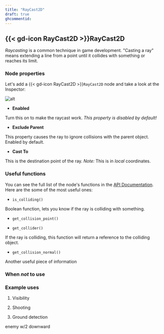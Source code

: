 ```yaml
---
title: "RayCast2D"
draft: true
ghcommentid:
---
```


## {{< gd-icon RayCast2D >}}RayCast2D

*Raycasting* is a common technique in game development. "Casting a ray" means extending a line from a point until it collides with something or reaches its limit.

### Node properties

Let's add a {{< gd-icon RayCast2D >}}`RayCast2D` node and take a look at the Inspector:

![alt](/godot_recipes/img/kyn_raycast2d_01.png)

* **Enabled**

Turn this on to make the raycast work. *This property is disabled by default!*

* **Exclude Parent**

This property causes the ray to ignore collisions with the parent object. Enabled by default.

* **Cast To**

This is the destination point of the ray. *Note:* This is in *local* coordinates.


### Useful functions

You can see the full list of the node's functions in the [API Documentation](https://docs.godotengine.org/en/stable/classes/class_raycast2d.html). Here are the some of the most useful ones:

* `is_colliding()`

Boolean function, lets you know if the ray is colliding with something.

* `get_collision_point()`


* `get_collider()`

If the ray is colliding, this function will return a reference to the colliding object.

* `get_collision_normal()`

Another useful piece of information


### When *not* to use

### Example uses

1. Visibility

2. Shooting

3. Ground detection

enemy w/2 downward